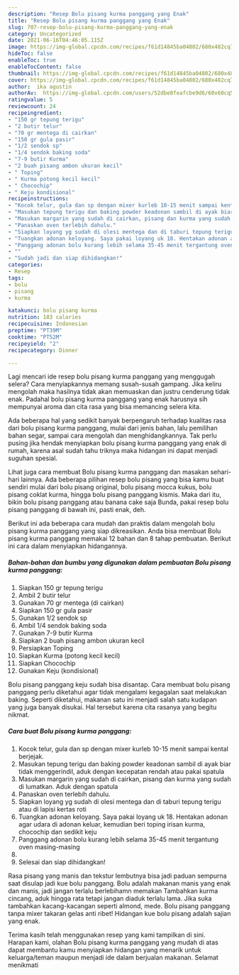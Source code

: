 ```yaml
---
description: "Resep Bolu pisang kurma panggang yang Enak"
title: "Resep Bolu pisang kurma panggang yang Enak"
slug: 707-resep-bolu-pisang-kurma-panggang-yang-enak
category: Uncategorized
date: 2021-06-16T04:46:05.115Z
image: https://img-global.cpcdn.com/recipes/f61d14845ba04802/680x482cq70/bolu-pisang-kurma-panggang-foto-resep-utama.jpg
hideToc: false
enableToc: true
enableTocContent: false
thumbnail: https://img-global.cpcdn.com/recipes/f61d14845ba04802/680x482cq70/bolu-pisang-kurma-panggang-foto-resep-utama.jpg
cover: https://img-global.cpcdn.com/recipes/f61d14845ba04802/680x482cq70/bolu-pisang-kurma-panggang-foto-resep-utama.jpg
author:  ika agustin
authorAv:  https://img-global.cpcdn.com/users/52dbe8feafcbe9d6/60x60cq50/avatar.jpg
ratingvalue: 5
reviewcount: 24
recipeingredient:
- "150 gr tepung terigu"
- "2 butir telur"
- "70 gr mentega di cairkan"
- "150 gr gula pasir"
- "1/2 sendok sp"
- "1/4 sendok baking soda"
- "7-9 butir Kurma"
- "2 buah pisang ambon ukuran kecil"
- " Toping"
- " Kurma potong kecil kecil"
- " Chocochip"
- " Keju kondisional"
recipeinstructions:
- "Kocok telur, gula dan sp dengan mixer kurleb 10-15 menit sampai kental berjejak."
- "Masukan tepung terigu dan baking powder keadonan sambil di ayak biar tidak menggerindil, aduk dengan kecepatan rendah atau pakai spatula"
- "Masukan margarin yang sudah di cairkan, pisang dan kurma yang sudah di lumatkan. Aduk dengan spatula"
- "Panaskan oven terlebih dahulu."
- "Siapkan loyang yg sudah di olesi mentega dan di taburi tepung terigu atau di lapisi kertas roti"
- "Tuangkan adonan keloyang. Saya pakai loyang uk 18. Hentakan adonan agar udara di adonan keluar, kemudian beri toping irisan kurma, chocochip dan sedikit keju"
- "Panggang adonan bolu kurang lebih selama 35-45 menit tergantung oven masing-masing"
- ""
- "Sudah jadi dan siap dihidangkan!"
categories:
- Resep
tags:
- bolu
- pisang
- kurma

katakunci: bolu pisang kurma 
nutrition: 183 calories
recipecuisine: Indonesian
preptime: "PT39M"
cooktime: "PT52M"
recipeyield: "2"
recipecategory: Dinner

---
```



Lagi mencari ide resep bolu pisang kurma panggang yang menggugah selera? Cara menyiapkannya memang susah-susah gampang. Jika keliru mengolah maka hasilnya tidak akan memuaskan dan justru cenderung tidak enak. Padahal bolu pisang kurma panggang yang enak harusnya sih mempunyai aroma dan cita rasa yang bisa memancing selera kita.


Ada beberapa hal yang sedikit banyak berpengaruh terhadap kualitas rasa dari bolu pisang kurma panggang, mulai dari jenis bahan, lalu pemilihan bahan segar, sampai cara mengolah dan menghidangkannya. Tak perlu pusing jika hendak menyiapkan bolu pisang kurma panggang yang enak di rumah, karena asal sudah tahu triknya maka hidangan ini dapat menjadi suguhan spesial.

Lihat juga cara membuat Bolu pisang kurma panggang dan masakan sehari-hari lainnya. Ada beberapa pilihan resep bolu pisang yang bisa kamu buat sendiri mulai dari bolu pisang original, bolu pisang mocca kukus, bolu pisang coklat kurma, hingga bolu pisang panggang kismis. Maka dari itu, bikin bolu pisang panggang atau banana cake saja Bunda, pakai resep bolu pisang panggang di bawah ini, pasti enak, deh.


Berikut ini ada beberapa cara mudah dan praktis dalam mengolah bolu pisang kurma panggang yang siap dikreasikan. Anda bisa membuat Bolu pisang kurma panggang memakai 12 bahan dan 8 tahap pembuatan. Berikut ini cara dalam menyiapkan hidangannya.

<!--inarticleads1-->

##### Bahan-bahan dan bumbu yang digunakan dalam pembuatan Bolu pisang kurma panggang:

1. Siapkan 150 gr tepung terigu
1. Ambil 2 butir telur
1. Gunakan 70 gr mentega (di cairkan)
1. Siapkan 150 gr gula pasir
1. Gunakan 1/2 sendok sp
1. Ambil 1/4 sendok baking soda
1. Gunakan 7-9 butir Kurma
1. Siapkan 2 buah pisang ambon ukuran kecil
1. Persiapkan  Toping
1. Siapkan  Kurma (potong kecil kecil)
1. Siapkan  Chocochip
1. Gunakan  Keju (kondisional)


Bolu pisang panggang keju sudah bisa disantap. Cara membuat bolu pisang panggang perlu diketahui agar tidak mengalami kegagalan saat melakukan baking. Seperti diketahui, makanan satu ini menjadi salah satu kudapan yang juga banyak disukai. Hal tersebut karena cita rasanya yang begitu nikmat. 

<!--inarticleads2-->

##### Cara buat Bolu pisang kurma panggang:

1. Kocok telur, gula dan sp dengan mixer kurleb 10-15 menit sampai kental berjejak.
1. Masukan tepung terigu dan baking powder keadonan sambil di ayak biar tidak menggerindil, aduk dengan kecepatan rendah atau pakai spatula
1. Masukan margarin yang sudah di cairkan, pisang dan kurma yang sudah di lumatkan. Aduk dengan spatula
1. Panaskan oven terlebih dahulu.
1. Siapkan loyang yg sudah di olesi mentega dan di taburi tepung terigu atau di lapisi kertas roti
1. Tuangkan adonan keloyang. Saya pakai loyang uk 18. Hentakan adonan agar udara di adonan keluar, kemudian beri toping irisan kurma, chocochip dan sedikit keju
1. Panggang adonan bolu kurang lebih selama 35-45 menit tergantung oven masing-masing
1. 
1. Selesai dan siap dihidangkan!

Rasa pisang yang manis dan tekstur lembutnya bisa jadi paduan sempurna saat disulap jadi kue bolu panggang. Bolu adalah makanan manis yang enak dan manis, jadi jangan terlalu berlebihamn memakan Tambahkan kurma cincang, aduk hingga rata tetapi jangan diaduk terlalu lama. Jika suka tambahkan kacang-kacangan seperti almond, mede. Bolu pisang panggang tanpa mixer takaran gelas anti ribet! Hidangan kue bolu pisang adalah sajian yang enak. 

Terima kasih telah menggunakan resep yang kami tampilkan di sini. Harapan kami, olahan Bolu pisang kurma panggang yang mudah di atas dapat membantu kamu menyiapkan hidangan yang menarik untuk keluarga/teman maupun menjadi ide dalam berjualan makanan. Selamat menikmati
